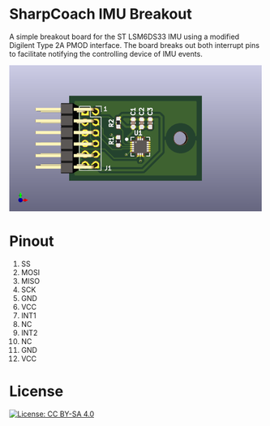 # SharpCoach IMU Breakout
A simple breakout board for the ST LSM6DS33 IMU using a modified Digilent Type 2A PMOD interface. The board breaks out both interrupt pins to facilitate notifying the controlling device of IMU events.

![SharpCoach IMU Breakout](SharpCoach_ImuBreakout.png)

# Pinout
1. SS
2. MOSI
3. MISO
4. SCK
5. GND
6. VCC
7. INT1
8. NC
9. INT2
10. NC
11. GND
12. VCC

# License
[![License: CC BY-SA 4.0](https://img.shields.io/badge/License-CC%20BY--SA%204.0-lightgrey.svg)](https://creativecommons.org/licenses/by-sa/4.0/)
